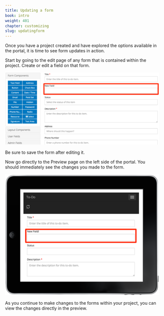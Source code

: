 ```yaml
---
title: Updating a form
book: intro
weight: 401
chapter: customizing
slug: updatingform
---
```

Once you have a project created and have explored the options available in the portal, it is time to see form updates in action.

Start by going to the edit page of any form that is contained within the project. Create or edit a field on that form.
 
![](/assets/img/intro/intro-customizing-formedit.png)

Be sure to save the form after editing it.

Now go directly to the Preview page on the left side of the portal. You should immediately see the changes you made to the form.

![](/assets/img/intro/intro-customizing-formpreview.png)

As you continue to make changes to the forms within your project, you can view the changes directly in the preview.
